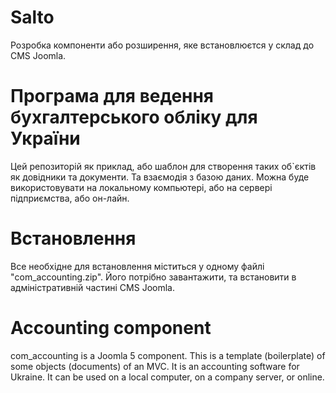 # Salto 
Розробка компоненти або розширення, яке встановлюєтся у склад до CMS Joomla.

# Програма для ведення бухгалтерського обліку для України
Цей репозиторій як приклад, або шаблон для створення таких об`єктів як довідники та документи. Та взаємодія з базою даних.
Можна буде використовувати на локальному компьютері, або на сервері підприємства, або он-лайн.

# Встановлення
Все необхідне для встановлення міститься у одному файлі "com_accounting.zip". Його потрібно завантажити, та встановити в адміністративній частині CMS Joomla.

# Accounting component
com_accounting is a Joomla 5 component. This is a template (boilerplate) of some objects (documents) of an MVC.
It is an accounting software for Ukraine.
It can be used on a local computer, on a company server, or online.

